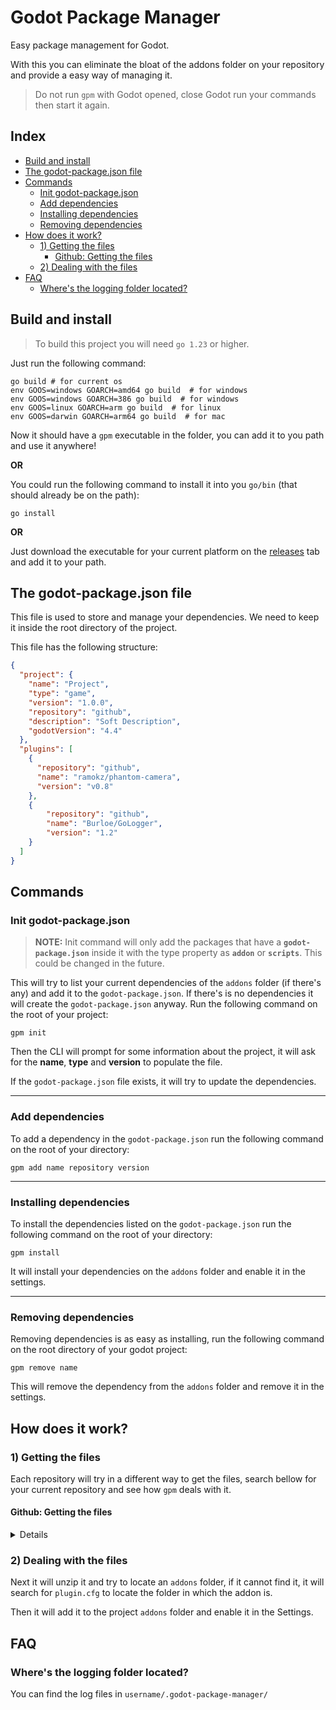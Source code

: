 # Godot Package Manager<!-- omit from toc -->

Easy package management for Godot.

With this you can eliminate the bloat of the addons folder on your repository and provide a easy way of managing it.
> Do not run `gpm` with Godot opened, close Godot run your commands then start it again.

## Index <!-- omit from toc -->

- [Build and install](#build-and-install)
- [The godot-package.json file](#the-godot-packagejson-file)
- [Commands](#commands)
  - [Init godot-package.json](#init-godot-packagejson)
  - [Add dependencies](#add-dependencies)
  - [Installing dependencies](#installing-dependencies)
  - [Removing dependencies](#removing-dependencies)
- [How does it work?](#how-does-it-work)
  - [1) Getting the files](#1-getting-the-files)
    - [Github: Getting the files](#github-getting-the-files)
  - [2) Dealing with the files](#2-dealing-with-the-files)
- [FAQ](#faq)
  - [Where's the logging folder located?](#wheres-the-logging-folder-located)

## <a name="build-and-install"></a>Build and install

> To build this project you will need `go 1.23` or higher.

Just run the following command:

```shell
go build # for current os
env GOOS=windows GOARCH=amd64 go build  # for windows
env GOOS=windows GOARCH=386 go build  # for windows
env GOOS=linux GOARCH=arm go build  # for linux
env GOOS=darwin GOARCH=arm64 go build  # for mac
```

Now it should have a `gpm` executable in the folder, you can add it to you path and use it anywhere!

**OR**

You could run the following command to install it into you `go/bin` (that should already be on the path):
```shell
go install
```

**OR**

Just download the executable for your current platform on the [releases](https://github.com/Vinicius-Brito-Costa/godot-package-manager-backup/releases) tab and add it to your path.

## <a name="the-godot-packagejson-file"></a>The godot-package.json file

This file is used to store and manage your dependencies. We need to keep it inside the root directory of the project.

This file has the following structure:
```json
{
  "project": {
    "name": "Project",
    "type": "game",
    "version": "1.0.0",
    "repository": "github",
    "description": "Soft Description",
    "godotVersion": "4.4"
  },
  "plugins": [
    {
      "repository": "github",
      "name": "ramokz/phantom-camera",
      "version": "v0.8"
    },
    {
        "repository": "github",
        "name": "Burloe/GoLogger",
        "version": "1.2"
    }
  ]
}
```

## <a name="commands"></a>Commands

### <a name="init-godot-packagejson"></a>Init godot-package.json
> **NOTE:** Init command will only add the packages that have a **```godot-package.json```** inside it with the type property as **```addon```** or **```scripts```**. This could be changed in the future.

This will try to list your current dependencies of the ```addons``` folder (if there's any) and add it to the ```godot-package.json```. If there's is no dependencies it will create the ```godot-package.json``` anyway.
Run the following command on the root of your project:
```shell
gpm init
```

Then the CLI will prompt for some information about the project, it will ask for the **name**, **type** and **version** to populate the file.

If the ```godot-package.json``` file exists, it will try to update the dependencies.

---
### <a name="add-dependencies"></a>Add dependencies
To add a dependency in the ```godot-package.json``` run the following command on the root of your directory:

```shell
gpm add name repository version
```
---
### <a name="installing-dependencies"></a>Installing dependencies
To install the dependencies listed on the ```godot-package.json``` run the following command on the root of your directory:

```shell
gpm install
```

It will install your dependencies on the ```addons``` folder and enable it in the settings.

---
### <a name="removing-dependencies"></a>Removing dependencies
Removing dependencies is as easy as installing, run the following command on the root directory of your godot project:

```shell
gpm remove name
```

This will remove the dependency from the ```addons``` folder and remove it in the settings.


## <a name="how-dows-it-work-?"></a>How does it work?


### 1) Getting the files

Each repository will try in a different way to get the files, search bellow for your current repository and see how ```gpm``` deals with it.

#### <a name="github-getting-the-files"></a>Github: Getting the files
<details>
<summary>Details</summary>
<br>

The ```gpm``` will try to access the repository with the given name and search for a release with the version.

Example with a github repository:

**repository:** github  
**name:** ramokz/phantom-camera  
**version:** v0.8

**1.a)** Making the request

```
GET https://github.com/ramokz/phantom-camera/archive/refs/tags/v0.8.zip
```

**1.b)** Making an authenticated request
Now, if you want to download a plugin that's not available to the public you can add a config object to your ```godo-package.json``` file.

Let's use the exemple from above, now with the configuration:

```json
{
    "repository": "github",
    "name": "ramokz/phantom-camera",
    "version": "v0.8",
    "config": {
        "authentication": {
            "token": "my_token"
        }
    }
}
```

With this ```gpm``` will try to make an authenticated request to the repository **before** trying to download it via **1.a**.

**Config model:**

```json
{
    "repository": "github",
    ...
    "config": {
        "authentication": {
            "token": "my_token"
        }
    }
}
```

The token can be generated in https://github.com/settings/tokens
**Remember:** the application only needs the **read access to code and metadata** permission.
</details>



### 2) Dealing with the files
Next it will unzip it and try to locate an ```addons``` folder, if it cannot find it, it will search for ```plugin.cfg``` to locate the folder in which the addon is.

Then it will add it to the project ```addons``` folder and enable it in the Settings.

## <a name="faq"></a>FAQ

### <a name="wheres-the-logging-folder-located"></a>Where's the logging folder located?
You can find the log files in `username/.godot-package-manager/`